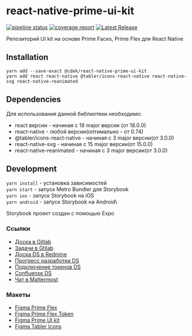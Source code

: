 # react-native-prime-ui-kit

[![pipeline status](https://gitcode.cdek.ru/cdek-it/reactnative/ui-kit/react-native-prime-ui-kit/badges/develop/pipeline.svg)](https://gitcode.cdek.ru/cdek-it/reactnative/ui-kit/react-native-prime-ui-kit/-/commits/develop)
[![coverage report](https://gitcode.cdek.ru/cdek-it/reactnative/ui-kit/react-native-prime-ui-kit/badges/develop/coverage.svg)](https://gitcode.cdek.ru/cdek-it/reactnative/ui-kit/react-native-prime-ui-kit/-/commits/develop)
[![Latest Release](https://gitcode.cdek.ru/cdek-it/reactnative/ui-kit/react-native-prime-ui-kit/-/badges/release.svg)](https://gitcode.cdek.ru/cdek-it/reactnative/ui-kit/react-native-prime-ui-kit/-/releases)

Репозиторий UI kit на основе Prime Faces, Prime Flex для React Native

## Installation

```shell
yarn add --save-exact @cdek/react-native-prime-ui-kit
yarn add react react-native @tabler/icons-react-native react-native-svg react-native-reanimated
```

## Dependencies

Для использования данной библиотеки необходимо:

- react версии - начиная с 18 major версии (от 18.0.0)
- react-native - любой версии(оптимально - от 0.74)
- @tabler/icons-react-native - начиная с 3 major версии(от 3.0.0)
- react-native-svg - начиная с 15 major версии(от 15.0.0)
- react-native-reanimated - начиная с 3 major версии(от 3.0.0)

## Development

`yarn install` - установка зависимостей\
`yarn start` - запуск Metro Bundler для Storybook\
`yarn ios` - запуск Storybook на iOS \
`yarn android` - запуск Storybook на Android\

Storybook проект создан с помощью Expo

### Ссылки

- [Доска в Gitlab](https://gitlab.cdek.ru/react-native/react-native-prime-ui-kit/-/boards)
- [Задачи в Gtilab](https://gitlab.cdek.ru/react-native/react-native-prime-ui-kit/-/issues)
- [Доска DS в Redmine](https://project.cdek.ru/projects/innerdev)
- [Прогресс разработки DS](https://cloud.cdek.ru/s/aokcGTsCAoEHiCg)
- [Подключение токенов DS](https://axiomatic-lock-3b2.notion.site/2e49f2b4e58e46ebab98ea8f844bcfa9)
- [Confluense DS](https://confluence.cdek.ru/display/development/Prime+Design+System)
- [Чат в Mattermost](https://talk.cdek.ru/cdek/channels/ds-react-native)

### Макеты

- [Figma Prime Flex](<https://www.figma.com/design/2ZnL6XPKEpxAHvrlbRvnMu/Template-PrimeFlex-(DS)?m=auto&t=MKC7Q8gjUB5eyePK-6>)
- [Figma Prime Flex Token](<https://www.figma.com/design/OK44HgVRLUSTro0IAfD9zk/Tokens-PrimeFlex-(DS)?m=auto&t=MKC7Q8gjUB5eyePK-6>)
- [Figma Prime UI kit](<https://www.figma.com/design/4TYeki0MDLhfPGJstbIicf/UI-kit-PrimeFace-(DS)?m=auto&t=MKC7Q8gjUB5eyePK-6>)
- [Figma Tabler Icons](<https://www.figma.com/design/KTRlyesFYTyaNvv1DXRBCN/Icons-Tabler-(DS)?m=auto&t=MKC7Q8gjUB5eyePK-6>)
